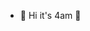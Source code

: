 - 👋 Hi <!--, I’m arshvir-->
        it's 4am 👀
<!--- 👀 I’m interested in Programming, Web Development, Embedded Programming, AI
- 🌱 I’m currently learning C++, Ethical Hacking
- 💞️ I’m looking to collaborate on Making Operating System
- 📫 How to reach me ...-->

<!---
avarshvir/avarshvir is a ✨ special ✨ repository because its `README.md` (this file) appears on your GitHub profile.
You can click the Preview link to take a look at your changes.
--->
